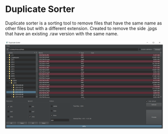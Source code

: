 # Duplicate Sorter

Duplicate sorter is a sorting tool to remove files that have the same name as other files but with a different extension.
Created to remove the side .jpgs that have an existing .raw version with the same name.

![Main ui screenshot](main_ui.png)
